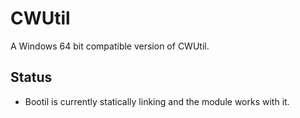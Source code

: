 CWUtil
=================

A Windows 64 bit compatible version of CWUtil.

Status
------

* Bootil is currently statically linking and the module works with it.

